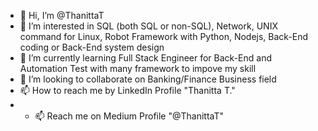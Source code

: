 - 👋 Hi, I’m @ThanittaT
- 👀 I’m interested in SQL (both SQL or non-SQL), Network, UNIX command for Linux, Robot Framework with Python, Nodejs, Back-End coding or Back-End system design
- 🌱 I’m currently learning Full Stack Engineer for Back-End and Automation Test with many framework to impove my skill
- 💞️ I’m looking to collaborate on Banking/Finance Business field
- 📫 How to reach me by LinkedIn Profile "Thanitta T."
- - 📫 Reach me on Medium Profile "@ThanittaT"

<!---
ThanittaT/ThanittaT is a ✨ special ✨ repository because its `README.md` (this file) appears on your GitHub profile.
You can click the Preview link to take a look at your changes.
--->
